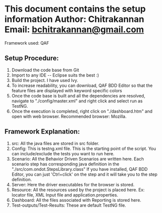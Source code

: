 This document contains the setup information
Author: Chitrakannan
Email: bchitrakannan@gmail.com
============================================

Framework used: QAF

Setup Procedure:
-----------------

1. Download the code base from Git
2. Import to any IDE -- Eclipse suits the best :) 
3. Build the project. I have used Ivy.
4. To increase readability, you can download, QAF BDD Editor so that the feature files are displayed with keyword specific 
colors
5. Once the code base is built and all the dependencies are resolved, navigate to "./config/master.xml" and right click and 
select run as TestNG. 
6. Once the execution is completed, right click on "./dashboard.htm" and open with web browser. Recommended browser: 
Mozilla.


Framework Explanation:
----------------------

1. src: 	All the java files are stored in src folder.
2. Config: 	This is testng.xml file. This is the starting point of the script. You can include/exclude the tests you 
			want to run here.
3. Scenario:    All the Behavior Driven Scenarios are written here. Each scenario step has corresponding java definition in 
				the "./src/com.ondot.StepsLibrary.class"
				If you have installed, QAF BDD Editor, you can just 'Ctrl+click' on the step and it will take you to the 
				step definition.
4. Server:      Here the driver executables for the browser is stored. 
5. Resource:    All the resources used by the project is placed here. Ex: locator file, XML Input file and application.properties.
6. Dashboard:   All the files associated with Reporting is stored here. 
7. Test-outputs/Test-Results:  These are default TestNG file.

